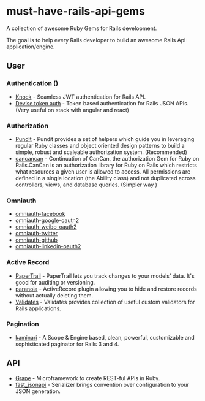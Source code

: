 # must-have-rails-api-gems

A collection of awesome Ruby Gems for Rails development.

The goal is to help every Rails developer to build an awesome Rails Api application/engine.


## User

### Authentication ()
* [Knock](https://github.com/nsarno/knock) - Seamless JWT authentication for Rails API.
* [Devise token auth](https://github.com/lynndylanhurley/devise_token_auth) - Token based authentication for Rails JSON APIs. (Very useful on stack with angular and react) 

### Authorization
* [Pundit](https://github.com/elabs/pundit) - Pundit provides a set of helpers which guide you in leveraging regular Ruby classes and object oriented design patterns to build a simple, robust and scaleable authorization system. (Recommended)
* [cancancan](https://github.com/CanCanCommunity/cancancan) - Continuation of CanCan, the authorization Gem for Ruby on Rails.CanCan is an authorization library for Ruby on Rails which restricts what resources a given user is allowed to access. All permissions are defined in a single location (the Ability class) and not duplicated across controllers, views, and database queries. (Simpler way )

### Omniauth
* [omniauth-facebook](https://github.com/mkdynamic/omniauth-facebook)
* [omniauth-google-oauth2](https://github.com/zquestz/omniauth-google-oauth2)
* [omniauth-weibo-oauth2](https://github.com/beenhero/omniauth-weibo-oauth2)
* [omniauth-twitter](https://github.com/arunagw/omniauth-twitter)
* [omniauth-github](https://github.com/intridea/omniauth-github)
* [omniauth-linkedin-oauth2](https://github.com/decioferreira/omniauth-linkedin-oauth2)

### Active Record
* [PaperTrail](https://github.com/airblade/paper_trail) - PaperTrail lets you track changes to your models' data. It's good for auditing or versioning.
* [paranoia](https://github.com/rubysherpas/paranoia) - ActiveRecord plugin allowing you to hide and restore records without actually deleting them.
* [Validates](https://github.com/kaize/validates) - Validates provides collection of useful custom validators for Rails applications.

### Pagination
* [kaminari](https://github.com/amatsuda/kaminari) - A Scope & Engine based, clean, powerful, customizable and sophisticated paginator for Rails 3 and 4.

## API
* [Grape](https://github.com/ruby-grape/grape) - Microframework to create REST-ful APIs in Ruby.
* [fast_jsonapi](https://github.com/Netflix/fast_jsonapi) - Serializer brings convention over configuration to your JSON generation.

